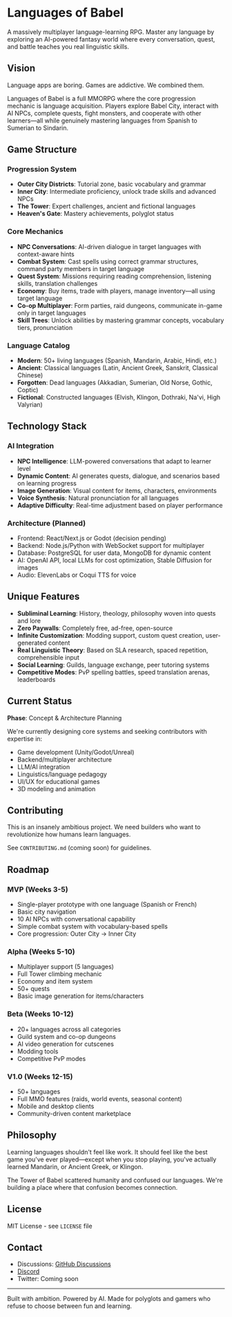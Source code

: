 # Languages of Babel

A massively multiplayer language-learning RPG. Master any language by exploring an AI-powered fantasy world where every conversation, quest, and battle teaches you real linguistic skills.

## Vision

Language apps are boring. Games are addictive. We combined them.

Languages of Babel is a full MMORPG where the core progression mechanic is language acquisition. Players explore Babel City, interact with AI NPCs, complete quests, fight monsters, and cooperate with other learners—all while genuinely mastering languages from Spanish to Sumerian to Sindarin.

## Game Structure

### Progression System
- **Outer City Districts**: Tutorial zone, basic vocabulary and grammar
- **Inner City**: Intermediate proficiency, unlock trade skills and advanced NPCs
- **The Tower**: Expert challenges, ancient and fictional languages
- **Heaven's Gate**: Mastery achievements, polyglot status

### Core Mechanics
- **NPC Conversations**: AI-driven dialogue in target languages with context-aware hints
- **Combat System**: Cast spells using correct grammar structures, command party members in target language
- **Quest System**: Missions requiring reading comprehension, listening skills, translation challenges
- **Economy**: Buy items, trade with players, manage inventory—all using target language
- **Co-op Multiplayer**: Form parties, raid dungeons, communicate in-game only in target languages
- **Skill Trees**: Unlock abilities by mastering grammar concepts, vocabulary tiers, pronunciation

### Language Catalog
- **Modern**: 50+ living languages (Spanish, Mandarin, Arabic, Hindi, etc.)
- **Ancient**: Classical languages (Latin, Ancient Greek, Sanskrit, Classical Chinese)
- **Forgotten**: Dead languages (Akkadian, Sumerian, Old Norse, Gothic, Coptic)
- **Fictional**: Constructed languages (Elvish, Klingon, Dothraki, Na'vi, High Valyrian)

## Technology Stack

### AI Integration
- **NPC Intelligence**: LLM-powered conversations that adapt to learner level
- **Dynamic Content**: AI generates quests, dialogue, and scenarios based on learning progress
- **Image Generation**: Visual content for items, characters, environments
- **Voice Synthesis**: Natural pronunciation for all languages
- **Adaptive Difficulty**: Real-time adjustment based on player performance

### Architecture (Planned)
- Frontend: React/Next.js or Godot (decision pending)
- Backend: Node.js/Python with WebSocket support for multiplayer
- Database: PostgreSQL for user data, MongoDB for dynamic content
- AI: OpenAI API, local LLMs for cost optimization, Stable Diffusion for images
- Audio: ElevenLabs or Coqui TTS for voice

## Unique Features

- **Subliminal Learning**: History, theology, philosophy woven into quests and lore
- **Zero Paywalls**: Completely free, ad-free, open-source
- **Infinite Customization**: Modding support, custom quest creation, user-generated content
- **Real Linguistic Theory**: Based on SLA research, spaced repetition, comprehensible input
- **Social Learning**: Guilds, language exchange, peer tutoring systems
- **Competitive Modes**: PvP spelling battles, speed translation arenas, leaderboards

## Current Status

**Phase**: Concept & Architecture Planning

We're currently designing core systems and seeking contributors with expertise in:
- Game development (Unity/Godot/Unreal)
- Backend/multiplayer architecture
- LLM/AI integration
- Linguistics/language pedagogy
- UI/UX for educational games
- 3D modeling and animation

## Contributing

This is an insanely ambitious project. We need builders who want to revolutionize how humans learn languages.

See `CONTRIBUTING.md` (coming soon) for guidelines.

## Roadmap

### MVP (Weeks 3-5)
- Single-player prototype with one language (Spanish or French)
- Basic city navigation
- 10 AI NPCs with conversational capability
- Simple combat system with vocabulary-based spells
- Core progression: Outer City → Inner City

### Alpha (Weeks 5-10)
- Multiplayer support (5 languages)
- Full Tower climbing mechanic
- Economy and item system
- 50+ quests
- Basic image generation for items/characters

### Beta (Weeks 10-12)
- 20+ languages across all categories
- Guild system and co-op dungeons
- AI video generation for cutscenes
- Modding tools
- Competitive PvP modes

### V1.0 (Weeks 12-15)
- 50+ languages
- Full MMO features (raids, world events, seasonal content)
- Mobile and desktop clients
- Community-driven content marketplace

## Philosophy

Learning languages shouldn't feel like work. It should feel like the best game you've ever played—except when you stop playing, you've actually learned Mandarin, or Ancient Greek, or Klingon.

The Tower of Babel scattered humanity and confused our languages. We're building a place where that confusion becomes connection.

## License

MIT License - see `LICENSE` file

## Contact

- Discussions: [GitHub Discussions](https://github.com/antonsoo/languages-of-babel/discussions)
- [Discord](https://discord.gg/fMkF4Yza6B)
- Twitter: Coming soon

---

Built with ambition. Powered by AI. Made for polyglots and gamers who refuse to choose between fun and learning.
